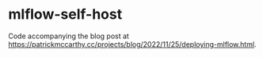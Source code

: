 # mlflow-self-host

Code accompanying the blog post at https://patrickmccarthy.cc/projects/blog/2022/11/25/deploying-mlflow.html.
